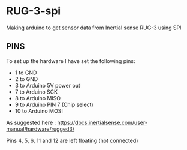 # RUG-3-spi
Making arduino to get sensor data from Inertial sense RUG-3 using SPI

## PINS
To set up the hardware I have set the following pins:
* 1 to GND
* 2 to GND
* 3 to Arduino 5V power out
* 7 to Arduino SCK
* 8 to Arduino MISO
* 9 to Arduino PIN 7 (Chip select)
* 10 to Arduino MOSI
 
As suggested here : https://docs.inertialsense.com/user-manual/hardware/rugged3/

Pins 4, 5, 6, 11 and 12 are left floating (not connected)

